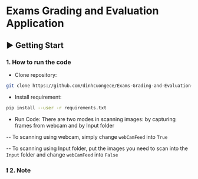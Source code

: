 # Exams Grading and Evaluation Application
## :arrow_forward: Getting Start
### 1. How to run the code
- Clone repository:
```bash
git clone https://github.com/dinhcuongece/Exams-Grading-and-Evaluation-App
```

- Install requirement: 
```bash
pip install --user -r requirements.txt
```
- Run Code:
There are two modes in scanning images: by capturing frames from webcam and by Input folder

-- To scanning using webcam, simply change `webCamFeed` into `True`

-- To scanning using Input folder, put the images you need to scan into the `Input` folder and change `webCamFeed` into `False`

### :heavy_exclamation_mark: 2. Note

